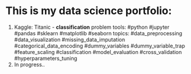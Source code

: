 # This is my data science portfolio:
1. Kaggle: Titanic - **classification** problem 
  tools: #python #jupyter #pandas #sklearn #matplotlib #seaborn
  topics: #data_preprocessing #data_visualization #missing_data_imputation #categorical_data_encoding #dummy_variables #dummy_variable_trap   #feature_scaling #classification #model_evaluation #cross_validation #hyperparameters_tuning
2. In progress..
